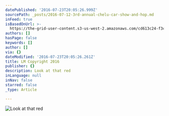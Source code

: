 ```yaml
---
datePublished: '2016-07-23T20:05:26.999Z'
sourcePath: _posts/2016-07-12-3rd-annual-chelu-car-show-and-hop.md
inFeed: true
isBasedOnUrl: >-
  https://the-grid-user-content.s3-us-west-2.amazonaws.com/cd613c24-f3c2-4138-bd6d-69871fe7b4e2.jpg
authors: []
hasPage: false
keywords: []
author: []
via: {}
dateModified: '2016-07-23T20:05:26.261Z'
title: LM Copyright 2016
publisher: {}
description: Look at that red
inLanguage: null
inNav: false
starred: false
_type: Article

---
```

![Look at that red](https://imgflo.herokuapp.com/graph/vahj1ThiexotieMo/d84937411683784e70a9c0101b33cdd4/croprotate.jpg?cropheight=3262&cropwidth=4928&degrees=0&input=https%3A%2F%2Fthe-grid-user-content.s3-us-west-2.amazonaws.com%2Fcd613c24-f3c2-4138-bd6d-69871fe7b4e2.jpg&x=0&y=0)